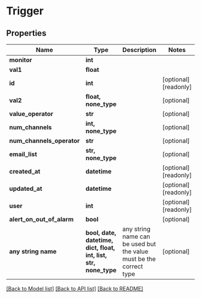 # Trigger


## Properties
Name | Type | Description | Notes
------------ | ------------- | ------------- | -------------
**monitor** | **int** |  | 
**val1** | **float** |  | 
**id** | **int** |  | [optional] [readonly] 
**val2** | **float, none_type** |  | [optional] 
**value_operator** | **str** |  | [optional] 
**num_channels** | **int, none_type** |  | [optional] 
**num_channels_operator** | **str** |  | [optional] 
**email_list** | **str, none_type** |  | [optional] 
**created_at** | **datetime** |  | [optional] [readonly] 
**updated_at** | **datetime** |  | [optional] [readonly] 
**user** | **int** |  | [optional] [readonly] 
**alert_on_out_of_alarm** | **bool** |  | [optional] 
**any string name** | **bool, date, datetime, dict, float, int, list, str, none_type** | any string name can be used but the value must be the correct type | [optional]

[[Back to Model list]](../README.md#documentation-for-models) [[Back to API list]](../README.md#documentation-for-api-endpoints) [[Back to README]](../README.md)


